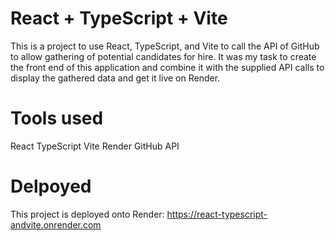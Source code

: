 # React + TypeScript + Vite

This is a project to use React, TypeScript, and Vite to call the API of GitHub to allow gathering of potential candidates for hire.
It was my task to create the front end of this application and combine it with the supplied API calls to display the gathered data and get it live on Render.


# Tools used

React
TypeScript
Vite
Render
GitHub API

# Delpoyed 
This project is deployed onto Render: https://react-typescript-andvite.onrender.com
